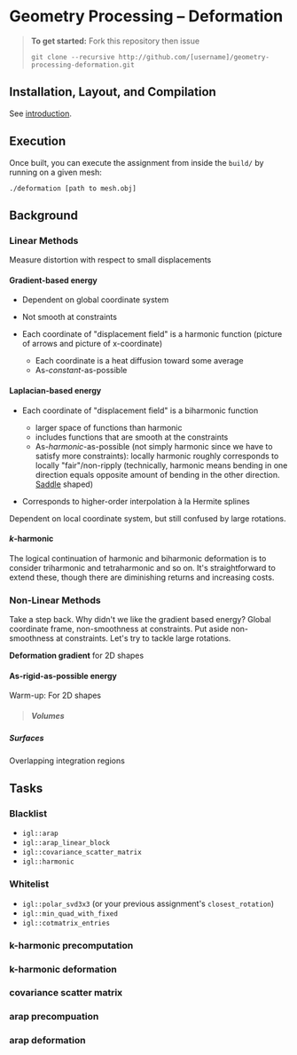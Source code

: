 # Geometry Processing – Deformation

> **To get started:** Fork this repository then issue
> 
>     git clone --recursive http://github.com/[username]/geometry-processing-deformation.git
>

## Installation, Layout, and Compilation

See
[introduction](http://github.com/alecjacobson/geometry-processing-introduction).

## Execution

Once built, you can execute the assignment from inside the `build/` by running
on a given mesh:

    ./deformation [path to mesh.obj]

## Background

### Linear Methods

Measure distortion with respect to small displacements

#### Gradient-based energy

- Dependent on global coordinate system

- Not smooth at constraints 

- Each coordinate of "displacement field" is a harmonic function (picture of
  arrows and picture of x-coordinate)
  - Each coordinate is a heat diffusion toward some average 
  - As-_constant_-as-possible

#### Laplacian-based energy

- Each coordinate of "displacement field" is a biharmonic function 
  - larger space of functions than harmonic
  - includes functions that are smooth at the constraints
  - As-_harmonic_-as-possible (not simply harmonic since we have to satisfy more
    constraints): locally harmonic roughly corresponds to locally
    "fair"/non-ripply (technically, harmonic means bending in one direction
    equals opposite amount of bending in the other direction. [Saddle]()
    shaped)

- Corresponds to higher-order interpolation à la Hermite splines 

Dependent on local coordinate system, but still confused by large rotations.

#### $k$-harmonic

The logical continuation of harmonic and biharmonic deformation is to consider
triharmonic and tetraharmonic and so on. It's straightforward to extend these,
though there are diminishing returns and increasing costs.

### Non-Linear Methods

Take a step back. Why didn't we like the gradient based energy? Global
coordinate frame, non-smoothness at constraints. Put aside non-smoothness at
constraints. Let's try to tackle large rotations.

**Deformation gradient** for 2D shapes

#### As-rigid-as-possible energy

Warm-up: For 2D shapes

> ##### Volumes

##### Surfaces

Overlapping integration regions

## Tasks

### Blacklist

 - `igl::arap`
 - `igl::arap_linear_block`
 - `igl::covariance_scatter_matrix`
 - `igl::harmonic`

### Whitelist

 - `igl::polar_svd3x3` (or your previous assignment's `closest_rotation`)
 - `igl::min_quad_with_fixed` 
 - `igl::cotmatrix_entries` 

### k-harmonic precomputation

### k-harmonic deformation

### covariance scatter matrix

### arap precompuation

### arap deformation
